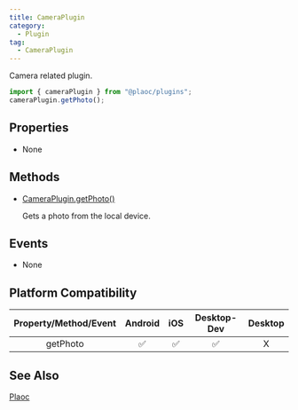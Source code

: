 ```yaml
---
title: CameraPlugin
category:
  - Plugin
tag:
  - CameraPlugin
---
```


Camera related plugin.

```js 
import { cameraPlugin } from "@plaoc/plugins";
cameraPlugin.getPhoto();
```

## Properties

- None

## Methods

- [CameraPlugin.getPhoto()](./get-photo.md)

  Gets a photo from the local device.

## Events

- None

## Platform Compatibility

| Property/Method/Event | Android | iOS | Desktop-Dev | Desktop |  
|:---------------------:|:-------:|:---:|:-----------:|:-------:|
| getPhoto              | ✅      | ✅  | ✅          | X       |

## See Also

[Plaoc](../../)